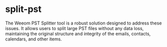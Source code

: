 # split-pst
The Weeom PST Splitter tool is a robust solution designed to address these issues. It allows users to split large PST files without any data loss, maintaining the original structure and integrity of the emails, contacts, calendars, and other items. 
